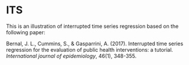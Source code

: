 # ITS

This is an illustration of interrupted time series regression based on the following paper:

Bernal, J. L., Cummins, S., & Gasparrini, A. (2017). Interrupted time series regression for the evaluation of public health interventions: a tutorial. *International journal of epidemiology*, 46(1), 348-355.
